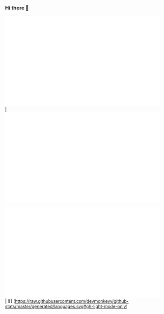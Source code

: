 ### Hi there 👋

<!--
**devmonkeyy/devmonkeyy** is a ✨ _special_ ✨ repository because its `README.md` (this file) appears on your GitHub profile.

Here are some ideas to get you started:

- 🔭 I’m currently working on ...
- 🌱 I’m currently learning ...
- 👯 I’m looking to collaborate on ...
- 🤔 I’m looking for help with ...
- 💬 Ask me about ...
- 📫 How to reach me: ...
- 😄 Pronouns: ...
- ⚡ Fun fact: ...
-->
![](https://raw.githubusercontent.com/devmonkeyy/github-stats/master/generated/overview.svg#gh-dark-mode-only) | ![](https://raw.githubusercontent.com/devmonkeyy/github-stats/master/generated/languages.svg#gh-dark-mode-only)

![](https://raw.githubusercontent.com/devmonkeyy/github-stats/master/generated/overview.svg#gh-light-mode-only) | ![] (https://raw.githubusercontent.com/devmonkeyy/github-stats/master/generated/languages.svg#gh-light-mode-only)
